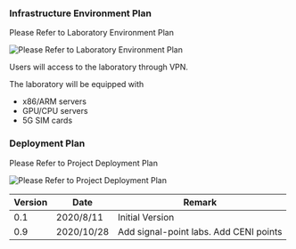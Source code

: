### Infrastructure Environment Plan

Please Refer to Laboratory Environment Plan

![Please Refer to Laboratory Environment Plan](https://images.gitee.com/uploads/images/2020/1102/204155_a23b0273_7791645.png "图片1.png")

Users will access to the laboratory through VPN.

The laboratory will be equipped with
- x86/ARM servers
- GPU/CPU servers
- 5G SIM cards

### Deployment Plan

Please Refer to Project Deployment Plan

![Please Refer to Project Deployment Plan](https://images.gitee.com/uploads/images/2020/0812/213700_2a3993a2_7791645.png "图片1.png")


| Version | Date      | Remark          |
|---------|-----------|-----------------|
| 0.1     | 2020/8/11 | Initial Version |
| 0.9     | 2020/10/28 | Add signal-point labs. Add CENI points |

